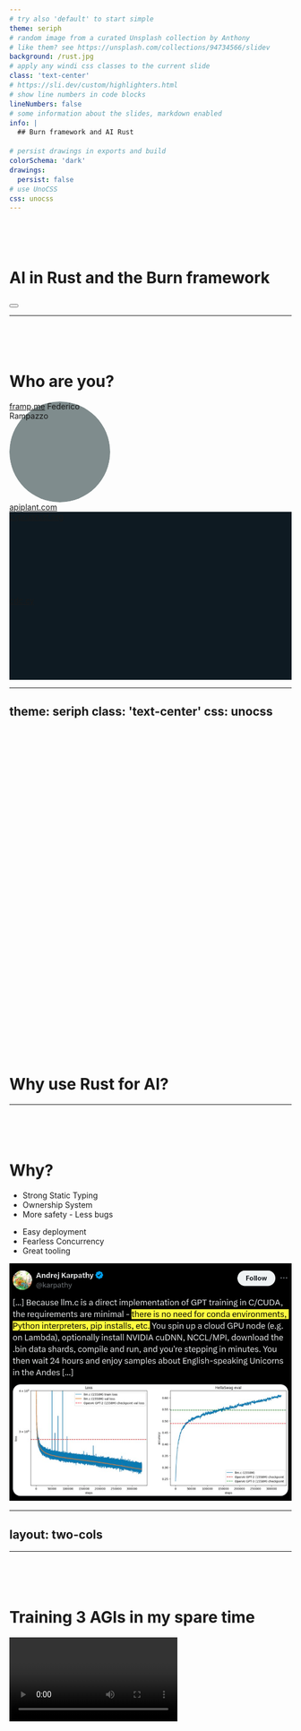 ```yaml
---
# try also 'default' to start simple
theme: seriph
# random image from a curated Unsplash collection by Anthony
# like them? see https://unsplash.com/collections/94734566/slidev
background: /rust.jpg
# apply any windi css classes to the current slide
class: 'text-center'
# https://sli.dev/custom/highlighters.html
# show line numbers in code blocks
lineNumbers: false
# some information about the slides, markdown enabled
info: |
  ## Burn framework and AI Rust
  
# persist drawings in exports and build
colorSchema: 'dark'
drawings:
  persist: false
# use UnoCSS
css: unocss
---
```


# <span class="text-orange-300">AI</span> in <span class="text-orange-300">Rust</span> and the <span class="text-orange-300">Burn</span> framework
<div class="pt-12">
  <span @click="$slidev.nav.next" class="px-2 py-1 rounded cursor-pointer" hover="bg-white bg-opacity-10">
  </span>
</div>

<div class="abs-br m-6 flex gap-2">
  <button @click="$slidev.nav.openInEditor()" title="Open in Editor" class="text-xl icon-btn opacity-50 !border-none !hover:text-white">
    <carbon:edit />
  </button>
  <a href="https://github.com/cyprusrust/burn-ai-in-rust" target="_blank" alt="GitHub"
    class="text-xl icon-btn opacity-50 !border-none !hover:text-white">
    <carbon-logo-github />
  </a>
</div>

<style>
  h1 {
    margin-top: 100px
  }
</style>

---

# Who are you?
<style>
  .slidev-layout {
    background: #145DA0;
  }
  .slidev-layout h1 {
    color: #fff;
  }
  .avatar {
    height: 180px;
    width: 180px;
    border-radius: 90px;
    background: #7f8c8d url(/framp.png) no-repeat;
    background-clip: padding-box;
    background-size: 180px;
  }
  .cyprusrust {
    height: 150px;
    background: #0e1a22 url(/cyprus-rust.png) no-repeat;
    background-position: center center;
    background-clip: padding-box;
    background-size: 150px;
  }
  .cdc {
    height: 150px;
    background: #0e1a22 url(/cdc-logo.svg) no-repeat;
    background-position: center center;
    background-size: 120px;
  }
  .slidev-layout a:hover {
    color: #fff;
  }
</style>

<div class="flex justify-center">
  <div class="flex flex-col self-end -mb-7 px-8">
    <div class="avatar" />
    <a href="https://framp.me" target="_blank">framp.me</a>
    <span>Federico Rampazzo</span>
  </div>
  <div class="flex flex-col">
    <apiplantLogo />
    <a href="https://apiplant.com" class="mx-8" target="_blank">apiplant.com</a>
    <div class="flex">
      <div class="flex flex-col">
        <div class="m-8 mb-0 w-64 rounded-3xl rounded-bl-0 cyprusrust" />
        <a href="https://cyprusrust.org" class="mx-8" target="_blank">cyprusrust.org</a>
      </div>
      <div class="flex flex-col">
        <div class="m-8 mb-0 w-64 rounded-3xl rounded-bl-0 cdc" />
        <a href="https://cdc.cy" class="mx-8" target="_blank">cdc.cy</a>
      </div>
    </div>
  </div>
</div>

<!--
My name is Federico Rampazzo, my company is called API Plant and I focus on AI consulting.

I'm also one of the organizers of the Cyprus Developer Community and the founder of Cyprus Rust user group!
-->

---
theme: seriph
class: 'text-center'
css: unocss
---
# &nbsp;
# &nbsp;
# &nbsp;
# &nbsp;

# Why use Rust for AI?


<!--
Today I want to talk about my experience using Rust instead of Python to do Generative AI projects.

Why would you want to use Rust for AI?
-->
---

# Why? 

<div class="flex gap-9xl mx-auto w-148 my-8">
  <ul>
    <li>Strong Static Typing</li>
    <li>Ownership System</li>
    <li>More safety - Less bugs</li>
  </ul>
  <ul>
    <li>Easy deployment</li>
    <li>Fearless Concurrency</li>
    <li>Great tooling</li>
  </ul>
</div>

<img src="/tweet.png" />

<!--
Rust has an amazing type system which allow you to express ideas very well.
The emphasis on safety and memory ownership helps you catch a lot of bugs at runtime.

I find the resulting codebase to be great to maintain at the cost of making prototyping slower!

Safe concurrency is another great perk to have:
I once deployed a tensorflow based solution in Rust to do image classification - I then was able to scale the code synchronising downloads, api calls and inference across multiple threads and eventually to process 400M images on a small cluster.

Deployment is easy, you can compile everything to a single binary and be done. 

You also don't have to deal with 2000 different package managers; cargo, Rust's package manager, works pretty well.
  
-->


---
layout: two-cols
---

<template v-slot:default>

# My experience
 - 2 Gen AI projects in Rust
   - Preparing datasets
   - Text model finetuning
   - Image generation
   - Retrieval Augmented Generation (RAG)
# &nbsp;

</template>
<template v-slot:right>

# &nbsp;

 - 2 Gen AI Python project
   - Preparing datasets
   - Text generation
   - Audio generation
   - RAG

 - 1 GenAI JavaScript (+ Python) project
   - Preparing datasets
   - Vercel AI
   - Text model finetuning
<style>
  .slidev-layout {
    background-image: url('/rust-vs-python.png');
    background-size: 40%;
    background-repeat: no-repeat;
    background-position: 10% 100%;
  }
</style>

</template>

<!--
In the last year I did 2 projects using Rust, 2 in Python and 1 in JavaScript.

Then, even if Elon Musk doesn't want me to...
-->

---

# Training 3 AGIs in my spare time

<video autoplay loop src="/agi.mp4" />


<!--
I trained 3 AGIs in my spare time

** fake laughs from the audience **
-->

---
layout: two-cols
---

<template v-slot:default>

# My experience
 - 2 Gen AI projects in Rust
   - Preparing datasets
   - Text model finetuning
   - Image generation
   - Retrieval Augmented Generation (RAG)
# &nbsp;

</template>
<template v-slot:right>

# &nbsp;

 - 2 Gen AI Python project
   - Preparing datasets
   - Text generation
   - Audio generation
   - RAG

 - 1 GenAI JavaScript / Python project
   - Preparing datasets
   - Vercel AI
   - LangchainJS
   - Text model finetuning

<style>
  .slidev-layout {
    background-image: url('/rust-vs-python.png');
    background-size: 40%;
    background-repeat: no-repeat;
    background-position: 10% 100%;
  }
</style>
</template>

<!--
Going back to my experience, I'll start with JavaScript.


Preparing datasets required doing manual scripts, there are not many fancy libraries to manipulate datasets.
The Vercel AI documentation needs some work and I was not impressed by LangChainJS support vs LangChain (but things might have changed since then).
Overall I don't see any reasons to choose JS, unless that's the only language your team knows.

Using Python meant dealing with a lot of setup issues and debugging buggy dependencies upstream.
On the plus side, everything you might need is available with a Python API.

Rust was definitely harder to start with but I ended up with codebases that are easier to maintain.
In some cases I had to scavenge github for an algorithm implementation; sometimes I had to port it from the equivalent python library.
But overall they were solvable problems and allowed me to work in a codebase I could trust.

-->

---
layout: two-cols
---

<template v-slot:default>

# Data Preparation

- [polars](https://pola.rs/) (instead of pandas)
- [ndarray](https://github.com/rust-ndarray/ndarray) (instead of numpy)
- [linfa](https://rust-ml.github.io/linfa/) (instead of scikit)
- [tiktoken](https://github.com/openai/tiktoken), [tokenizers](https://github.com/huggingface/tokenizers)
- [safetensors](https://github.com/huggingface/safetensors)


</template>
<template v-slot:right>

<img src="/polars.png" />
<img src="/linfa.png" />

</template>

<!--
On the data preparation side, Rust shines.
Oftentimes you end up with pretty complicated code to generate or extract data from somewhere else and being able to create nice abstractions is great.

Polars is a great alternative to Pandas, I started using it in place of Pandas on Python too!

ndarray is comparable to numby;

Linfa is nice when the algorithm you want has been implemented but there are a few holes compared to scikit.

Tokenizers commonly used from Python are written in Rust, so they work out of the box.

The same is true for safetensors (the format for tensors).

-->
---


# Model inference - Candle

https://github.com/huggingface/candle


 - Similar API to PyTorch without the torchlib
 - Support for quantized models
 - Support LoRA
 - Runs on wasm (CPU) on the web, run on serverless
 - Examples with popular models:
    - LLama, OLMo, Mistral, Gemma, Qwen
    - StableDiffusion
    - Whisper
    - YOLO, SAM and more

### Limits:
 - Inference is not as optimised as PyTorch on CUDA
 - Backpropagation is supported but focus is not on training

<style>
  .slidev-layout {
    background: #145DA0;
  }
  .slidev-layout h1 {
    color: #fff;
  }

  .slidev-layout a {
    color: #fff;
  }
</style>

<!--

For model inference, candle is a great minimalist framework

It has a similar API to Pytorch but it's implemented completely in Rust
It supports quantized models and LoRa

It can run on wasm on cpu in the browser
It has sample implementation for all models you want to run

Performance is good on CPU and Apple Silicon, for CUDA there is still work to do.

Doing training is possible, as backpropagation is supported, but there is little documentation / code


-->

---


# Model inference & training - Burn

https://github.com/Tracel-Ai/burn

 - Great API to define a model for both inference and training
 - Define a stream of tensor operations + auto optimizations
 - Support multiple backends with the same API
    - tch-rs (based on torchlib, fastest for cuda)
    - wgpu 
        - runs on gpu, faster than cpu, slower than cuda
        - runs on WebGPU in the browser, faster than wasm
    - candle!
    - ndarray (cpu)
 - Custom file format

### Limits:
 - Not a lot of examples, a few unsupported features
 - No official supports for importing safetensors (yet)

<style>
  .slidev-layout {
    background: #F55D14;
    background-image: url('/burn.webp');
    background-repeat: no-repeat;
    background-position: 90% 90%;
  }
  .slidev-layout h1 {
    color: #fff;
  }

  .slidev-layout a {
    color: #fff;
  }
</style>


<!--
Burn is a different type of framework, it's an ambitious approach to ML frameworks.

You define a stream of tensor operations and the framework optimize them for you.

You can still do custom optimization by extending backends.

Switching from training to inference with the same model definition is painless.

It has its own file format which is as safe as safetensors and can be configured to be more or less compressed (based on your usecase) and use Rust type system to convert to the correct precision. 

It also supports importing models from pickle and onnx... but not from safetensors (YET).

Backends can be swapped at runtime.

It supports torchlib, so you get the same performance of PyTorch, it supports candle and its gpu optimisation or ndarray which runs everywhere on cpu.

It even has a wgpu backend which is a popular gpu abstraction library in Rust. The performance is not as good as CUDA but there are proposals to improve the situation. wgpu can also be deployed in the browser and from not very scientific tests, it's roughly 5-10x faster than using CPU and the fastest way to run inference in a browser.

The main cons, especially compared to candle is the availability of examples and code available for it.

-->
---

# Burn training CLI UI

<img src="/burn-train.png" />

<!--
Burn also has a nice CLI UI for training. This would be the tensorboard equivalent
-->

---

# Burn model 
<img src="/code-conv.png" class="w-144 mx-auto" />

<!--
This is a sample model, implementing a convolutional network for image classification

One interesting thing to note is that the Module derive generates code to make your model trainable.
The type of our Model is generic on the type of backend used and we can see it's using 3 convolutional blocks, 2 linear layers, one dropout layer and uses gaussian error linear units as the activation function.
The instances and their configuration for each of these layers will be part of the constructor of our model.

-->
---

# Burn model 
<img src="/code-llama.png" class="w-192 mx-auto" />

<!--
This instead is a high level implementation of llama.
You can see the token embedding which turns token in vectors, the stack of layers with multi headed attention and residual connections which output our token vectors. You can see we are also passing:
 - A mask which will be used to mask tokens generated after the current token
 - A rotary encoder which is a clever way to encode the position of tokens as rotations in paired complex number
 - A normalization layer (RMS - Root Mean Square)

Thanks to Rust powerful type system, understanding what's happening behind the scene is much easier.

-->

---

# Links

&nbsp;

All the slides will be published on https://cyprusrust.org/blog 

and on https://cyprusrust.github.io/ai-rust-burn-slides

Come and say hi on the CDC Discord: https://cdc.cy

<div class="m-8 mb-0 w-3/4 h-3/5 mx-auto rounded-3xl cyprusrust" />


<style>
  .cyprusrust {
    background: #0e1a22 url(https://cyprusrust.org/assets/cyprus-rust.png) no-repeat;
    background-position: center center;
    background-clip: padding-box;
    background-size: 55%;
  }
</style>


<!--
That's all I've got! 
I'll publish the slides and please come and say hi in the discord! :)

Thank you!
-->
